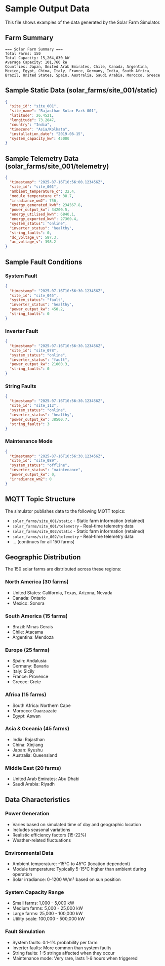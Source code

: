 # Sample Output Data

This file shows examples of the data generated by the Solar Farm Simulator.

## Farm Summary
```
=== Solar Farm Summary ===
Total Farms: 150
Total Capacity: 15,264,030 kW
Average Capacity: 101,760 kW
Countries: Japan, United Arab Emirates, Chile, Canada, Argentina, Mexico, Egypt, China, Italy, France, Germany, India, South Africa, Brazil, United States, Spain, Australia, Saudi Arabia, Morocco, Greece
```

## Sample Static Data (solar_farms/site_001/static)
```json
{
  "site_id": "site_001",
  "site_name": "Rajasthan Solar Park 001",
  "latitude": 26.4521,
  "longitude": 73.2847,
  "country": "India",
  "timezone": "Asia/Kolkata",
  "installation_date": "2019-08-15",
  "system_capacity_kw": 45000
}
```

## Sample Telemetry Data (solar_farms/site_001/telemetry)
```json
{
  "timestamp": "2025-07-16T10:56:00.123456Z",
  "site_id": "site_001",
  "ambient_temperature_c": 32.4,
  "module_temperature_c": 38.7,
  "irradiance_wm2": 756,
  "energy_generated_kwh": 234567.8,
  "power_output_kw": 34200.5,
  "energy_utilised_kwh": 6840.1,
  "energy_exported_kwh": 27360.4,
  "system_status": "online",
  "inverter_status": "healthy",
  "string_faults": 0,
  "dc_voltage_v": 587.3,
  "ac_voltage_v": 398.2
}
```

## Sample Fault Conditions

### System Fault
```json
{
  "timestamp": "2025-07-16T10:56:30.123456Z",
  "site_id": "site_045",
  "system_status": "fault",
  "inverter_status": "healthy",
  "power_output_kw": 450.2,
  "string_faults": 0
}
```

### Inverter Fault
```json
{
  "timestamp": "2025-07-16T10:56:30.123456Z",
  "site_id": "site_078",
  "system_status": "online",
  "inverter_status": "fault",
  "power_output_kw": 21000.3,
  "string_faults": 0
}
```

### String Faults
```json
{
  "timestamp": "2025-07-16T10:56:30.123456Z",
  "site_id": "site_112",
  "system_status": "online",
  "inverter_status": "healthy",
  "power_output_kw": 38500.7,
  "string_faults": 3
}
```

### Maintenance Mode
```json
{
  "timestamp": "2025-07-16T10:56:30.123456Z",
  "site_id": "site_089",
  "system_status": "offline",
  "inverter_status": "maintenance",
  "power_output_kw": 0,
  "irradiance_wm2": 0
}
```

## MQTT Topic Structure

The simulator publishes data to the following MQTT topics:

- `solar_farms/site_001/static` - Static farm information (retained)
- `solar_farms/site_001/telemetry` - Real-time telemetry data
- `solar_farms/site_002/static` - Static farm information (retained)
- `solar_farms/site_002/telemetry` - Real-time telemetry data
- ... (continues for all 150 farms)

## Geographic Distribution

The 150 solar farms are distributed across these regions:

### North America (30 farms)
- United States: California, Texas, Arizona, Nevada
- Canada: Ontario
- Mexico: Sonora

### South America (15 farms)
- Brazil: Minas Gerais
- Chile: Atacama
- Argentina: Mendoza

### Europe (25 farms)
- Spain: Andalusia
- Germany: Bavaria
- Italy: Sicily
- France: Provence
- Greece: Crete

### Africa (15 farms)
- South Africa: Northern Cape
- Morocco: Ouarzazate
- Egypt: Aswan

### Asia & Oceania (45 farms)
- India: Rajasthan
- China: Xinjiang
- Japan: Kyushu
- Australia: Queensland

### Middle East (20 farms)
- United Arab Emirates: Abu Dhabi
- Saudi Arabia: Riyadh

## Data Characteristics

### Power Generation
- Varies based on simulated time of day and geographic location
- Includes seasonal variations
- Realistic efficiency factors (15-22%)
- Weather-related fluctuations

### Environmental Data
- Ambient temperature: -15°C to 45°C (location dependent)
- Module temperature: Typically 5-15°C higher than ambient during operation
- Solar irradiance: 0-1200 W/m² based on sun position

### System Capacity Range
- Small farms: 1,000 - 5,000 kW
- Medium farms: 5,000 - 25,000 kW
- Large farms: 25,000 - 100,000 kW
- Utility scale: 100,000 - 500,000 kW

### Fault Simulation
- System faults: 0.1-1% probability per farm
- Inverter faults: More common than system faults
- String faults: 1-5 strings affected when they occur
- Maintenance mode: Very rare, lasts 1-6 hours when triggered